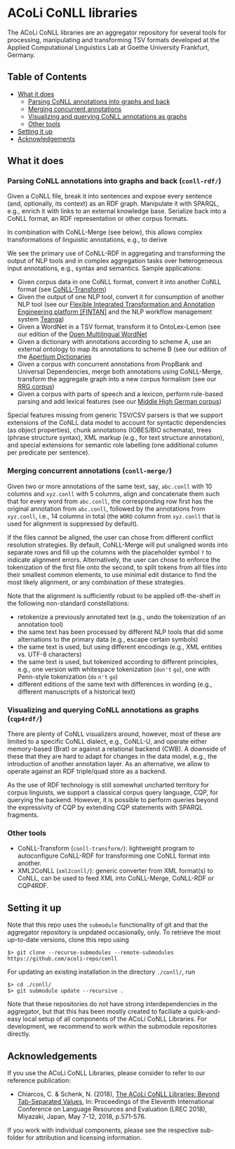 # ACoLi CoNLL libraries

The ACoLi CoNLL libraries are an aggregator repository for several tools for processing, manipulating and transforming TSV formats developed at the Applied Computational Linguistics Lab at Goethe University Frankfurt, Germany.

## Table of Contents

  * [What it does](#what-it-does)
    + [Parsing CoNLL annotations into graphs and back](#parsing-conll-annotations-into-graphs-and-back---conll-rdf---)
    + [Merging concurrent annotations](#merging-concurrent-annotations---conll-merge---)
    + [Visualizing and querying CoNLL annotations as graphs](#visualizing-and-querying-conll-annotations-as-graphs---cqp4rdf---)
    + [Other tools](#other-tools)
  * [Setting it up](#setting-it-up)
  * [Acknowledgements](#acknowledgements)

## What it does

### Parsing CoNLL annotations into graphs and back (`conll-rdf/`)

Given a CoNLL file, break it into sentences and expose every sentence (and, optionally, its context) as an RDF graph. Manipulate it with SPARQL, e.g., enrich it with links to an external knowledge base. Serialize back into a CoNLL format, an RDF representation or other corpus formats.

In combination with CoNLL-Merge (see below), this allows complex transformations of linguistic annotations, e.g., to derive 

We see the primary use of CoNLL-RDF in aggregating and transforming the output of NLP tools and in complex aggregation tasks over heterogeneous input annotations, e.g., syntax and semantics. Sample applications:

- Given corpus data in one CoNLL format, convert it into another CoNLL format (see [CoNLL-Transform](https://github.com/acoli-repo/conll-transform))
- Given the output of one NLP tool, convert it for consumption of another NLP tool (see our [Flexible Integrated Transformation and Annotation Engineering platform [FINTAN]](https://github.com/Pret-a-LLOD/Fintan) and the NLP workflow management system [Teanga](https://github.com/Pret-a-LLOD/teanga))
- Given a WordNet in a TSV format, transform it to OntoLex-Lemon (see our edition of the [Open Multilingual WordNet](https://github.com/acoli-repo/acoli-dicts/tree/master/stable/omw)
- Given a dictionary with annotations according to scheme A, use an external ontology to map its annotations to scheme B (see our edition of the [Apertium Dictionaries](https://github.com/acoli-repo/acoli-dicts/tree/master/stable/apertium)
- Given a corpus with concurrent annotations from PropBank and Universal Dependencies, merge both annotations using CoNLL-Merge, transform the aggregate graph into a new corpus formalism (see our [RRG corpus](https://github.com/acoli-repo/RRG))
- Given a corpus with parts of speech and a lexicon, perform rule-based parsing and add lexical features (see our [Middle High German corpus](https://github.com/acoli-repo/germhist))

Special features missing from generic TSV/CSV parsers is that we support extensions of the CoNLL data model to account for syntactic dependencies (as object properties), chunk annotations (IOBES/BIO schemata), trees (phrase structure syntax), XML markup (e.g., for text structure annotation), and special extensions for semantic role labelling (one additional column per predicate per sentence).

### Merging concurrent annotations (`conll-merge/`)

Given two or more annotations of the same text, say, `abc.conll` with 10 columns and `xyz.conll` with 5 columns, align and concatenate them such that for every word from `abc.conll`, the corresponding row first has the original annotation from `abc.conll`, followed by the annotations from `xyz.conll`, i.e., 14 columns in total (the `WORD` column from `xyz.conll` that is used for alignment is suppressed by default). 

If the files cannot be aligned, the user can chose from different conflict resolution strategies. By default, CoNLL-Merge will put unaligned words into separate rows and fill up the columns with the placeholder symbol `?` to indicate alignment errors. Alternatively, the user can chose to enforce the tokenization of the first file onto the second, to split tokens from all files into their smallest common elements, to use minimal edit distance to find the most likely alignment, or any combination of these strategies.

Note that the alignment is sufficiently robust to be applied off-the-shelf in the following non-standard constellations:
- retokenize a previously annotated text (e.g., undo the tokenization of an annotation tool)
- the same text has been processed by different NLP tools that did some alternations to the primary data (e.g., escape certain symbols)
- the same text is used, but using different encodings (e.g., XML entities vs. UTF-8 characters)
- the same text is used, but tokenized according to different principles, e.g., one version with whitespace tokenization (`don't` `go`), one with Penn-style tokenization (`do` `n't` `go`)
- different editions of the same text with differences in wording (e.g., different manuscripts of a historical text)

### Visualizing and querying CoNLL annotations as graphs (`cqp4rdf/`)

There are plenty of CoNLL visualizers around, however, most of these are limited to a specific CoNLL dialect, e.g., CoNLL-U, and operate either memory-based (Brat) or against a relational backend (CWB). A downside of these that they are hard to adapt for changes in the data model, e.g., the introduction of another annotation layer. As an alternative, we allow to operate against an RDF triple/quad store as a backend.

As the use of RDF technology is still somewhat uncharted territory for corpus linguists, we support a classical corpus query language, CQP, for querying the backend. However, it is possible to perform queries beyond the expressivity of CQP by extending CQP statements with SPARQL fragments.

### Other tools

- CoNLL-Transform (`conll-transform/`): lightweight program to autoconfigure CoNLL-RDF for transforming one CoNLL format into another.
- XML2CoNLL (`xml2conll/`): generic converter from XML format(s) to CoNLL, can be used to feed XML into CoNLL-Merge, CoNLL-RDF or CQP4RDF.

## Setting it up

Note that this repo uses the `submodule` functionality of git and that the aggregator repository is unpdated occasionally, only. To retrieve the most up-to-date versions, clone this repo using

    $> git clone --recurse-submodules --remote-submodules https://github.com/acoli-repo/conll

For updating an existing installation in the directory `./conll/`, run

    $> cd ./conll/
    $> git submodule update --recursive .
  
Note that these repositories do not have strong interdependencies in the aggregator, but that this has been mostly created to faciliate a quick-and-easy local setup of all components of the ACoLi CoNLL Libraries. For development, we recommend to work within the submodule repositories directly.

## Acknowledgements

If you use the ACoLi CoNLL Libraries, please consider to refer to our reference publication:

* Chiarcos, C. & Schenk, N. (2018), [The ACoLi CoNLL Libraries: Beyond Tab-Separated Values](http://www.lrec-conf.org/proceedings/lrec2018/pdf/869.pdf), In: Proceedings of the Eleventh International Conference on Language Resources and Evaluation (LREC 2018), Miyazaki, Japan, May 7-12, 2018, p.571-576.

If you work with individual components, please see the respective sub-folder for attribution and licensing information.
